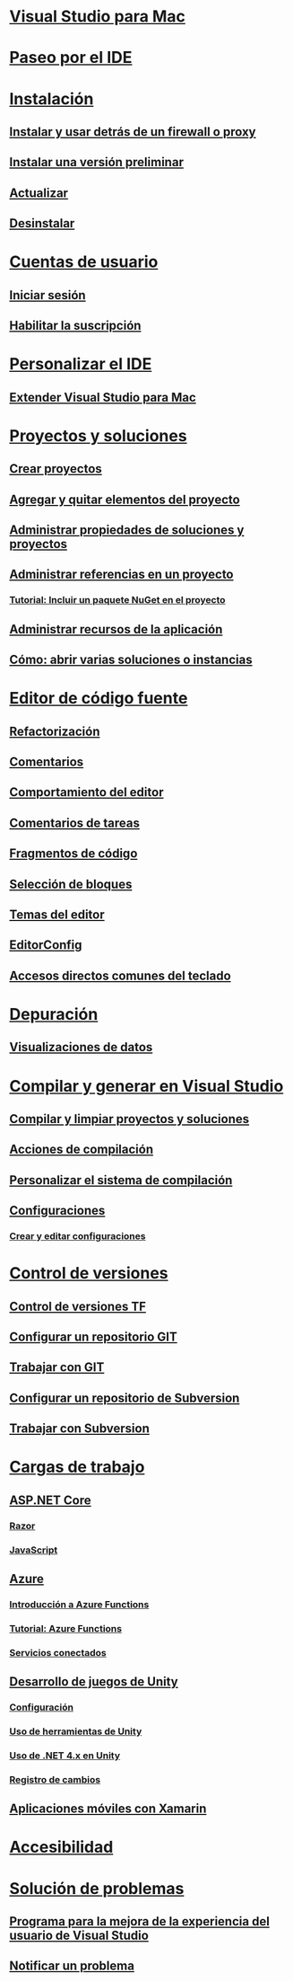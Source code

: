 # [Visual Studio para Mac](/visualstudio/mac/)
# [Paseo por el IDE](ide-tour.md)

# [Instalación](installation.md)
## [Instalar y usar detrás de un firewall o proxy](/visualstudio/mac/install-behind-a-firewall-or-proxy-server)
## [Instalar una versión preliminar](/visualstudio/mac/install-preview)
## [Actualizar](/visualstudio/mac/update)
## [Desinstalar](/visualstudio/mac/uninstall)


# [Cuentas de usuario](/visualstudio/mac/user-accounts)
## [Iniciar sesión](/visualstudio/mac/signing-in)
## [Habilitar la suscripción](/visualstudio/mac/activation)

# [Personalizar el IDE](/visualstudio/mac/customizing-the-ide)
## [Extender Visual Studio para Mac](/visualstudio/mac/extending-visual-studio-mac)


# [Proyectos y soluciones](/visualstudio/mac/projects-and-solutions)
## [Crear proyectos](/visualstudio/mac/create-new-projects)
## [Agregar y quitar elementos del proyecto](/visualstudio/mac/add-and-remove-project-items)
## [Administrar propiedades de soluciones y proyectos](/visualstudio/mac/managing-solutions-and-project-properties)
## [Administrar referencias en un proyecto](/visualstudio/mac/managing-references-in-a-project)
### [Tutorial: Incluir un paquete NuGet en el proyecto](/visualstudio/mac/nuget-walkthrough)
## [Administrar recursos de la aplicación](/visualstudio/mac/managing-app-resources)
## [Cómo: abrir varias soluciones o instancias](/visualstudio/mac/open-multiple-solutions)

# [Editor de código fuente](/visualstudio/mac/source-editor)
## [Refactorización](/visualstudio/mac/refactoring)
## [Comentarios](/visualstudio/mac/comments)
## [Comportamiento del editor](/visualstudio/mac/editor-behavior)
## [Comentarios de tareas](/visualstudio/mac/task-comments)
## [Fragmentos de código](/visualstudio/mac/snippets)
## [Selección de bloques](/visualstudio/mac/block-selection)
## [Temas del editor](/visualstudio/mac/editor-themes)
## [EditorConfig](/visualstudio/mac/editorconfig)
## [Accesos directos comunes del teclado](/visualstudio/mac/keyboard-shortcuts)

# [Depuración](/visualstudio/mac/debugging)
## [Visualizaciones de datos](/visualstudio/mac/data-visualizations)

# [Compilar y generar en Visual Studio](/visualstudio/mac/compiling-and-building)
## [Compilar y limpiar proyectos y soluciones](/visualstudio/mac/building-and-cleaning-projects-and-solutions)
## [Acciones de compilación](/visualstudio/mac/build-actions)
## [Personalizar el sistema de compilación](/visualstudio/mac/customizing-build-system)
## [Configuraciones](/visualstudio/mac/configurations)
### [Crear y editar configuraciones](/visualstudio/mac/create-and-edit-configurations)

# [Control de versiones](/visualstudio/mac/version-control)
## [Control de versiones TF](/visualstudio/mac/tf-version-control)
## [Configurar un repositorio GIT](/visualstudio/mac/set-up-git-repository)
## [Trabajar con GIT](/visualstudio/mac/working-with-git)
## [Configurar un repositorio de Subversion](/visualstudio/mac/set-up-subversion-repository)
## [Trabajar con Subversion](/visualstudio/mac/working-with-subversion)

# [Cargas de trabajo](/visualstudio/mac/workloads)
## [ASP.NET Core](/visualstudio/mac/asp-net-core)
### [Razor](/visualstudio/mac/razor)
### [JavaScript](/visualstudio/mac/javascript)
## [Azure](/visualstudio/mac/azure-workload)
### [Introducción a Azure Functions](/visualstudio/mac/azure-functions)
### [Tutorial: Azure Functions](/visualstudio/mac/azure-functions-lab)
### [Servicios conectados](/visualstudio/mac/connected-services)
## [Desarrollo de juegos de Unity](/visualstudio/mac/unity-tools)
### [Configuración](/visualstudio/mac/setup-vsmac-tools-unity)
### [Uso de herramientas de Unity](/visualstudio/mac/using-vsmac-tools-unity)
### [Uso de .NET 4.x en Unity](/visualstudio/mac//visualstudio/cross-platform/unity-scripting-upgrade/?context=visualstudio/mac/context)
### [Registro de cambios](/visualstudio/mac//visualstudio/cross-platform/change-log-visual-studio-tools-for-unity-mac/?context=visualstudio/mac/context)
## [Aplicaciones móviles con Xamarin](/xamarin/)

# [Accesibilidad](/visualstudio/mac/accessibility)

# [Solución de problemas](/visualstudio/mac/troubleshooting)
## [Programa para la mejora de la experiencia del usuario de Visual Studio](/visualstudio/mac/visual-studio-experience-improvement-program)
## [Notificar un problema](/visualstudio/mac/report-a-problem)
